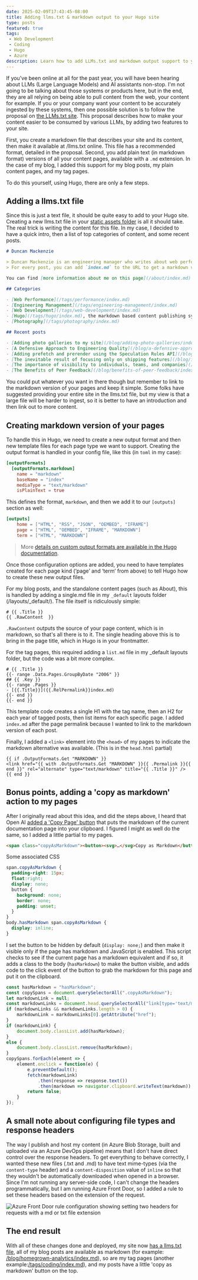 ```yaml
---
date: 2025-02-09T17:43:45-08:00
title: Adding llms.txt & markdown output to your Hugo site
type: posts
featured: true
tags:
 - Web Development
 - Coding
 - Hugo
 - Azure
description: Learn how to add LLMs.txt and markdown output support to your Hugo site. Make your content AI-friendly with markdown versions, copy buttons, and proper content headers for better LLM ingestion.
---
```


If you've been online at all for the past year, you will have been hearing about LLMs (Large Language Models) and AI assistants non-stop. I'm not going to be talking about those systems or products here, but in the end, they are all relying on being able to pull content from the web, your content for example. If you or your company want your content to be accurately ingested by these systems, then one possible solution is to follow the proposal on [the LLMs.txt site](https://llmstxt.org/). This proposal describes how to make your content easier to be consumed by various LLMs, by adding two features to your site.

First, you create a markdown file that describes your site and its content, then make it available at /llms.txt online. This file has a recommended format, detailed in the proposal.
Second, you add plain text (in markdown format) versions of all your content pages, available with a `.md` extension. In the case of my blog, I added this support for my blog posts, my plain content pages, and my tag pages.

To do this yourself, using Hugo, there are only a few steps.

## Adding a llms.txt file

Since this is just a text file, it should be quite easy to add to your Hugo site. Creating a new llms.txt file in your [static assets folder](https://gohugo.io/getting-started/directory-structure/#static) is all it should take. The real trick is writing the content for this file. In my case, I decided to have a quick intro, then a list of top categories of content, and some recent posts.

```md
# Duncan Mackenzie

> Duncan Mackenzie is an engineering manager who writes about web performance, software architecture, and a lot of various topics related to running software teams.
> For every post, you can add `index.md` to the URL to get a markdown version in plain text that you can use as context for calls to LLMs.

You can find [more information about me on this page](/about/index.md).

## Categories

- [Web Performance](/tags/performance/index.md)
- [Engineering Management](/tags/engineering-management/index.md)
- [Web Development](/tags/web-development/index.md)
- [Hugo](/tags/hugo/index.md), the markdown based content publishing system I use, and
- [Photography](/tags/photography/index.md)

## Recent posts

- [Adding photo galleries to my site](/blog/adding-photo-galleries/index.md)
- [A Defensive Approach to Engineering Quality](/blog/a-defensive-approach-to-engineering-quality/index.md)
- [Adding prefetch and prerender using the Speculation Rules API](/blog/speculation-rules/index.md)
- [The inevitable result of focusing only on shipping features](/blog/inevitable-cost-of-focusing-on-only-features/index.md)
- [The importance of visibility to individuals, teams, and companies](/blog/importance-of-visibility/index.md)
- [The Benefits of Peer Feedback](/blog/benefits-of-peer-feedback/index.md)
```

You could put whatever you want in there though but remember to link to the markdown version of your pages and keep it simple. Some folks have suggested providing your entire site in the llms.txt file, but my view is that a large file will be harder to ingest, so it is better to have an introduction and then link out to more content.

## Creating markdown version of your pages

To handle this in Hugo, we need to create a new output format and then new template files for each page type we want to support. Creating the output format is handled in your config file, like this (in `toml` in my case):

```toml
[outputFormats]
  [outputFormats.markdown]
    name = "markdown"
    baseName = "index"
    mediaType = "text/markdown"
    isPlainText = true
```

This defines the format, `markdown`, and then we add it to our `[outputs]` section as well:

```toml
[outputs]
    home = ["HTML", "RSS", "JSON", "OEMBED", "IFRAME"]
    page = ["HTML", "OEMBED", "IFRAME", "MARKDOWN"]
    term = ["HTML", "MARKDOWN"]
```

> More [details on custom output formats are available in the Hugo documentation](https://gohugo.io/configuration/output-formats/).

Once those configuration options are added, you need to have templates created for each page kind (‘page’ and ‘term’ from above) to tell Hugo how to create these new output files.

For my blog posts, and the standalone content pages (such as About), this is handled by adding a single.md file in my `_default` layouts folder (/layouts/_default/). The file itself is ridiculously simple:

```go-html-template
# {{ .Title }}
{{ .RawContent  }}
```

`.RawContent` outputs the source of your page content, which is in markdown, so that's all there is to it. The single heading above this is to bring in the page title, which in Hugo is in your frontmatter.

For the tag pages, this required adding a `list.md` file in my _default layouts folder, but the code was a bit more complex.

```go-html-template
# {{ .Title }}
{{- range .Data.Pages.GroupByDate "2006" }}
## {{ .Key }}
{{- range .Pages }}
- [{{.Title}}]({{.RelPermalink}}index.md)
{{- end }}
{{- end }}
```

This template code creates a single H1 with the tag name, then an H2 for each year of tagged posts, then list items for each specific page. I added `index.md` after the page permalink because I wanted to link to the markdown version of each post.

Finally, I added a `<link>` element into the `<head>` of my pages to indicate the markdown alternative was available.
(This is in the `head.html` partial)

```go-html-template
{{ if .OutputFormats.Get "MARKDOWN" }}
<link href="{{ with .OutputFormats.Get "MARKDOWN" }}{{ .Permalink }}{{ end }}" rel="alternate" type="text/markdown" title="{{ .Title }}" />
{{ end }}
```

## Bonus points, adding a 'copy as markdown' action to my pages

After I originally read about this idea, and did the steps above, I heard that Open AI [added a 'Copy Page' button](https://community.openai.com/t/added-a-copy-page-button-for-docs/1043188) that puts the markdown of the current documentation page into your clipboard. I figured I might as well do the same, so I added a little partial to my pages.

```html
<span class="copyAsMarkdown"><button><svg>…</svg>Copy as Markdown</button></span>
```

Some associated CSS

```css
span.copyAsMarkdown {
  padding-right: 15px;
  float:right;
  display: none;
  button {
    background: none;
    border: none;
    padding: unset;
  }
}
body.hasMarkdown span.copyAsMarkdown {
  display: inline;
}
```

I set the button to be hidden by default (`display: none;`) and then make it visible only if the page has markdown and JavaScript is enabled. This script checks to see if the current page has a markdown equivalent and if so, it adds a class to the body (`hasMarkdown`) to make the button visible, and adds code to the click event of the button to grab the markdown for this page and put it on the clipboard.

```js
const hasMarkdown = "hasMarkdown";
const copySpans = document.querySelectorAll(".copyAsMarkdown");
let markdownLink = null;
const markdownLinks = document.head.querySelectorAll("link[type='text/markdown']");
if (markdownLinks && markdownLinks.length > 0) {
    markdownLink = markdownLinks[0].getAttribute("href");
}
if (markdownLink) {
    document.body.classList.add(hasMarkdown);
}
else {
    document.body.classList.remove(hasMarkdown);
}
copySpans.forEach(element => {
    element.onclick = function(e) {
        e.preventDefault();
        fetch(markdownLink)
            .then(response => response.text())
            .then(markdown => navigator.clipboard.writeText(markdown));
        return false;
    }
});
```

## A small note about configuring file types and response headers

The way I publish and host my content (in Azure Blob Storage, built and uploaded via an Azure DevOps pipeline) means that I don't have direct control over the response headers. To get everything to behave correctly, I wanted these new files (.txt and .md) to have text mime-types (via the `content-type` header) and a `content-disposition` value of `inline` so that they wouldn't be automatically downloaded when opened in a browser. Since I'm not running any server-side code, I can't change the headers programmatically, but I am running Azure Front Door, so I added a rule to set these headers based on the extension of the request.

![Azure Front Door rule configuration showing setting two headers for requests with a md or txt file extension](/images/content-type.png)

## The end result

With all of these changes done and deployed, my site now [has a llms.txt file](/llms.txt), all of my blog posts are available as markdown (for example: [/blog/homegrown-analytics/index.md](/blog/homegrown-analytics/index.md)), so are my tag pages (another example:[/tags/coding/index.md]( /tags/coding/index.md)), and my posts have a little 'copy as markdown' button on the top.
